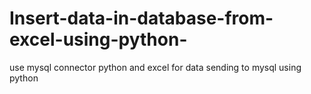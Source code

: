 # Insert-data-in-database-from-excel-using-python-
use mysql connector python and excel for data sending to mysql using python
